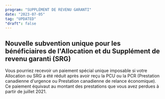 ```yaml
---
program: "SUPPLÉMENT DE REVENU GARANTI"
date: "2023-07-05"
tag: "UPDATED"
"draft": false
---
```


## Nouvelle subvention unique pour les bénéficiaires de l'Allocation et du Supplément de revenu garanti (SRG)

Vous pourriez recevoir un paiement spécial unique imposable si votre Allocation ou SRG a été réduit après avoir reçu la PCU ou la PCR (Prestation canadienne d'urgence ou Prestation canadienne de relance économique). Ce paiement équivaut au montant des prestations que vous avez perdues à partir de juillet 2021.